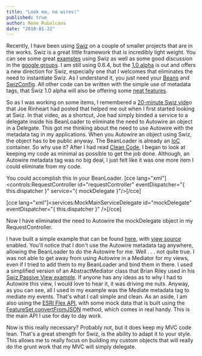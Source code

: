 ```yaml
---
title: "Look ma, no wires!"
published: true
author: Rene Rubalcava
date: "2010-01-22"
---
```


Recently, I have been using [Swiz](http://swizframework.org/docs/) on a couple of smaller projects that are in the works. Swiz is a great little framework that is incredibly light weight. You can see some great [examples](http://swizframework.org/examples/) using Swiz as well as some good discussion in the [google groups](http://groups.google.com/group/swiz-framework). I am still using 0.6.4, but the [1.0 alpha](http://swizframework.org/2009/12/swiz-1-0-0-alpha-released/) is out and offers a new direction for Swiz, especially one that I welcomes that eliminates the need to instantiate Swiz. As I understand it, you just need your [Beans](http://swizframework.org/docs/ioc-container/) and [SwizConfig](http://swizframework.org/docs/configuration/). All other code can be written with the simple use of metadata tags, that Swiz 1.0 alpha will also be offering some [neat features](http://swizframework.org/2009/12/swiz-1-0-reflection-api-and-custom-metadata-processors/).

So as I was working on some items, I remembered a [20-minute Swiz vide](http://www.firemoss.com/index.cfm/2009/10/21/Swiz-in-20-minutes-video--byebye-boilerplate)o that Joe Rinheart had posted that helped me out when I first started looking at Swiz. In that video, as a shortcut, Joe had simply binded a service to a delegate inside his BeanLoader to eliminate the need to Autowire an object in a Delegate. This got me thinking about the need to use Autowire with the metadata tag in my applications. When you Autowire an object using Swiz, the object has to be public anyway. The BeanLoader is already an [IoC](http://martinfowler.com/bliki/InversionOfControl.html) container. So why use it? After I had read [Clean Code](http://www.amazon.com/Clean-Code-Handbook-Software-Craftsmanship/dp/0132350882), I began to look at keeping my code as minimal as possible to get the job done. Although, an Autowire metadata tag was no big deal, I just felt like it was one more item I could eliminate from my code.

You could accomplish this in your BeanLoader. [cce lang="xml"]<controls:RequestController id="requestController" eventDispatcher="{ this.dispatcher }" service="{ mockDelegate }"/>[/cce]

[cce lang="xml"]<services:MockMainServiceDelegate id="mockDelegate" eventDispatcher="{ this.dispatcher }" />[/cce]

Now I have eliminated the need to Autowire the mockDelegate object in my RequestController.

I have built a simple example that can be found [here](http://odoe.net/thelab/flex/swiznowires/Index.html), with [view source](http://odoe.net/thelab/flex/swiznowires/srcview/index.html) enabled. You'll notice that I don't use the Autowire metadata tag anywhere, allowing the BeanLoader to do the Autowire for me. Well . . . not quite true. I was not able to get away from using Autowire in a Mediator for my views, even if I tried to add them to my BeanLoader and bind them in there. I used a simplified version of an AbstractMediator class that Brian Riley used in his [Swiz Passive View example](http://www.webappsolution.com/wordpress/2010/01/06/swiz-passive-view-example-part-1/). If anyone has any ideas as to why I had to Autowire this view, I would love to hear it, it was driving me nuts. Anyway, as you can see, all I used in my example was the Mediate metadata tag to mediate my events. That's what I call simple and clean. As an aside, I am also using the [ESRI Flex API](http://resources.esri.com/arcgisserver/apis/flex/), with some mock data that is built using the [FeatureSet.convertFromJSON](http://resources.esri.com/help/9.3/arcgisserver/apis/flex/apiref/com/esri/ags/tasks/FeatureSet.html#convertFromJSON()) method, which comes in real handy. This is the main API I use for day to day work.

Now is this really necessary? Probably not, but it does keep my MVC code lean. That's a great strength for Swiz, is the ability to adapt it to your style. This allows me to really focus on building my custom objects that will really do the grunt work that my MVC will simply delegate.
